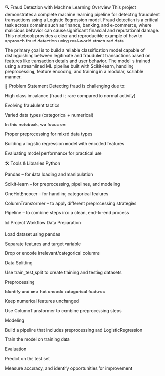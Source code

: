 🔍 Fraud Detection with Machine Learning
Overview
This project demonstrates a complete machine learning pipeline for detecting fraudulent transactions using a Logistic Regression model. Fraud detection is a critical task across domains such as finance, banking, and e-commerce, where malicious behavior can cause significant financial and reputational damage. This notebook provides a clear and reproducible example of how to approach fraud detection using real-world structured data.

The primary goal is to build a reliable classification model capable of distinguishing between legitimate and fraudulent transactions based on features like transaction details and user behavior. The model is trained using a streamlined ML pipeline built with Scikit-learn, handling preprocessing, feature encoding, and training in a modular, scalable manner.

🧠 Problem Statement
Detecting fraud is challenging due to:

High class imbalance (fraud is rare compared to normal activity)

Evolving fraudulent tactics

Varied data types (categorical + numerical)

In this notebook, we focus on:

Proper preprocessing for mixed data types

Building a logistic regression model with encoded features

Evaluating model performance for practical use

🛠️ Tools & Libraries
Python

Pandas – for data loading and manipulation

Scikit-learn – for preprocessing, pipelines, and modeling

OneHotEncoder – for handling categorical features

ColumnTransformer – to apply different preprocessing strategies

Pipeline – to combine steps into a clean, end-to-end process

📊 Project Workflow
Data Preparation

Load dataset using pandas

Separate features and target variable

Drop or encode irrelevant/categorical columns

Data Splitting

Use train_test_split to create training and testing datasets

Preprocessing

Identify and one-hot encode categorical features

Keep numerical features unchanged

Use ColumnTransformer to combine preprocessing steps

Modeling

Build a pipeline that includes preprocessing and LogisticRegression

Train the model on training data

Evaluation

Predict on the test set

Measure accuracy, and identify opportunities for improvement
